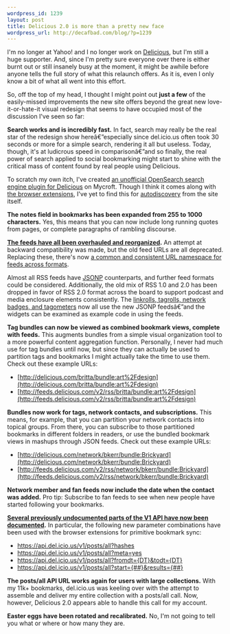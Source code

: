 ```yaml
--- 
wordpress_id: 1239
layout: post
title: Delicious 2.0 is more than a pretty new face
wordpress_url: http://decafbad.com/blog/?p=1239
---
```

I'm no longer at Yahoo! and I no longer work on [Delicious](http://delicious.com), but I'm still a huge supporter.  And, since I'm pretty sure everyone over there is either burnt out or still insanely busy at the moment, it might be awhile before anyone tells the full story of what this relaunch offers.  As it is, even I only know a bit of what all went into this effort.

So, off the top of my head, I thought I might point out **just a few** of the easily-missed improvements the new site offers beyond the great new love-it-or-hate-it visual redesign that seems to have occupied most of the discussion I've seen so far:

**Search works and is incredibly fast.**  In fact, search may really be the real star of the redesign show hereâ€”especially since del.icio.us often took 30 seconds or more for a simple search, rendering it all but useless.  Today, though, it's at ludicrous speed in comparisonâ€”and so finally, the real power of search applied to social bookmarking might start to shine with the critical mass of content found by real people using Delicious.

To scratch my own itch, I've created [an unofficial OpenSearch search engine plugin for Delicious](http://mycroft.mozdev.org/developer/devlist.html?email=l.m.orchard%40pobox.com) on Mycroft.  Though I think it comes along with [the browser extensions](http://delicious.com/help/tools), I've yet to find this for [autodiscovery](http://mycroft.mozdev.org/developer/hosting.html) from the site itself.

**The notes field in bookmarks has been expanded from 255 to 1000 characters.**  Yes, this means that you can now include long running quotes from pages, or complete paragraphs of rambling discourse. 

**[The feeds have all been overhauled and reorganized](http://delicious.com/help/feeds).**  An attempt at backward compatibility was made, but the old feed URLs are all deprecated.  Replacing these, there's now [a common and consistent URL namespace for feeds across formats](http://delicious.com/help/feeds).  

Almost all RSS feeds have [JSONP](http://bob.pythonmac.org/archives/2005/12/05/remote-json-jsonp/) counterparts, and further feed formats could be considered.  Additionally, the old mix of RSS 1.0 and 2.0 has been dropped in favor of RSS 2.0 format across the board to support podcast and media enclosure elements consistently.  The [linkrolls, tagrolls, network badges, and tagometers](http://delicious.com/help/tools) now all use the new JSONP feedsâ€”and the widgets can be examined as example code in using the feeds.

**Tag bundles can now be viewed as combined bookmark views, complete with feeds.**  This augments bundles from a simple visual organization tool to a more powerful content aggregation function.  Personally, I never had much use for tag bundles until now, but since they can actually be used to partition tags and bookmarks I might actually take the time to use them.  Check out these example URLs:

* [http://delicious.com/britta/bundle:art%2Fdesign](http://delicious.com/britta/bundle:art%2Fdesign)
* [http://feeds.delicious.com/v2/rss/britta/bundle:art%2Fdesign](http://feeds.delicious.com/v2/rss/britta/bundle:art%2Fdesign)

**Bundles now work for tags, network contacts, and subscriptions.**  This means, for example, that you can partition your network contacts into topical groups.  From there, you can subscribe to those partitioned bookmarks in different folders in readers, or use the bundled bookmark views in mashups through JSON feeds.  Check out these example URLs:

* [http://delicious.com/network/bkerr/bundle:Brickyard](http://delicious.com/network/bkerr/bundle:Brickyard)
* [http://feeds.delicious.com/v2/rss/network/bkerr/bundle:Brickyard](http://feeds.delicious.com/v2/rss/network/bkerr/bundle:Brickyard)

**Network member and fan feeds now include the date when the contact was added.**  Pro tip: Subscribe to fan feeds to see when new people have started following your bookmarks.

**[Several previously undocumented parts of the V1 API have now been documented](http://delicious.com/help/api).**  In particular, the following new parameter combinations have been used with the browser extensions for primitive bookmark sync:

* https://api.del.icio.us/v1/posts/all?hashes
* https://api.del.icio.us/v1/posts/all?meta=yes
* https://api.del.icio.us/v1/posts/all?fromdt={DT}&todt={DT}
* https://api.del.icio.us/v1/posts/all?start={##}&results={##}

**The posts/all API URL works again for users with large collections.**  With my 11k+ bookmarks, del.icio.us was keeling over with the attempt to assemble and deliver my entire collection with a posts/all call.  Now, however, Delicious 2.0 appears able to handle this call for my account.

**Easter eggs have been rotated and recalibrated.** No, I'm not going to tell you what or where or how many they are.
